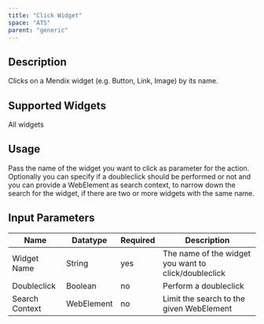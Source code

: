 ```yaml
---
title: "Click Widget"
space: "ATS" 
parent: "generic"
---
```


## Description

Clicks on a Mendix widget (e.g. Button, Link, Image) by its name.

## Supported Widgets

All widgets

## Usage

Pass the name of the widget you want to click as parameter for the action.
Optionally you can specify if a doubleclick should be performed or not and you can provide a WebElement as search context, to narrow down the search for the widget, if there are two or more widgets with the same name.

## Input Parameters

Name | Datatype | Required | Description
--- | --- | --- | ---
Widget Name | String | yes | The name of the widget you want to click/doubleclick
Doubleclick | Boolean |no | Perform a doubleclick
Search Context | WebElement | no | Limit the search to the given WebElement
